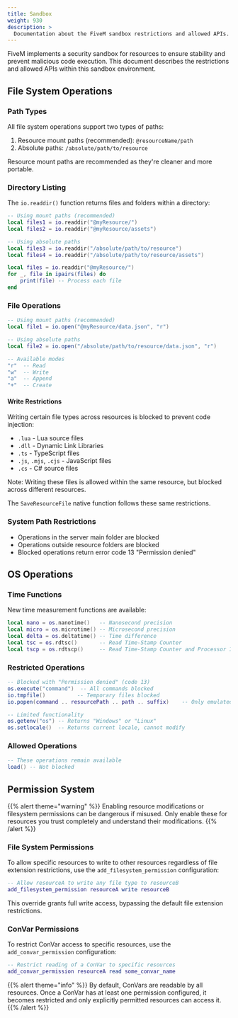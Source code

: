 ```yaml
---
title: Sandbox
weight: 930
description: >
  Documentation about the FiveM sandbox restrictions and allowed APIs.
---
```


FiveM implements a security sandbox for resources to ensure stability and prevent malicious code execution. This document describes the restrictions and allowed APIs within this sandbox environment.

## File System Operations

### Path Types
All file system operations support two types of paths:
1. Resource mount paths (recommended): `@resourceName/path`
2. Absolute paths: `/absolute/path/to/resource`

Resource mount paths are recommended as they're cleaner and more portable.

### Directory Listing
The `io.readdir()` function returns files and folders within a directory:

```lua
-- Using mount paths (recommended)
local files1 = io.readdir("@myResource/")
local files2 = io.readdir("@myResource/assets")

-- Using absolute paths
local files3 = io.readdir("/absolute/path/to/resource")
local files4 = io.readdir("/absolute/path/to/resource/assets")
```

```lua
local files = io.readdir("@myResource/")
for _, file in ipairs(files) do
    print(file) -- Process each file
end
```

### File Operations
```lua
-- Using mount paths (recommended)
local file1 = io.open("@myResource/data.json", "r")

-- Using absolute paths
local file2 = io.open("/absolute/path/to/resource/data.json", "r")

-- Available modes
"r"  -- Read
"w"  -- Write
"a"  -- Append
"+"  -- Create
```

#### Write Restrictions
Writing certain file types across resources is blocked to prevent code injection:
- `.lua` - Lua source files
- `.dll` - Dynamic Link Libraries
- `.ts` - TypeScript files
- `.js`, `.mjs`, `.cjs` - JavaScript files
- `.cs` - C# source files

Note: Writing these files is allowed within the same resource, but blocked across different resources.

The `SaveResourceFile` native function follows these same restrictions.

### System Path Restrictions
- Operations in the server main folder are blocked
- Operations outside resource folders are blocked
- Blocked operations return error code 13 "Permission denied"

## OS Operations

### Time Functions
New time measurement functions are available:
```lua
local nano = os.nanotime()   -- Nanosecond precision
local micro = os.microtime() -- Microsecond precision
local delta = os.deltatime() -- Time difference
local tsc = os.rdtsc()       -- Read Time-Stamp Counter
local tscp = os.rdtscp()     -- Read Time-Stamp Counter and Processor ID
```

### Restricted Operations
```lua
-- Blocked with "Permission denied" (code 13)
os.execute("command")  -- All commands blocked
io.tmpfile()          -- Temporary files blocked
io.popen(command .. resourcePath .. path .. suffix)    -- Only emulated 'ls' and 'dir' allowed

-- Limited functionality
os.getenv("os") -- Returns "Windows" or "Linux"
os.setlocale()  -- Returns current locale, cannot modify
```

### Allowed Operations
```lua
-- These operations remain available
load() -- Not blocked
```

## Permission System
{{% alert theme="warning" %}}
Enabling resource modifications or filesystem permissions can be dangerous if misused. Only enable these for resources you trust completely and understand their modifications.
{{% /alert %}}

### File System Permissions
To allow specific resources to write to other resources regardless of file extension restrictions, use the `add_filesystem_permission` configuration:

```lua
-- Allow resourceA to write any file type to resourceB
add_filesystem_permission resourceA write resourceB
```

This override grants full write access, bypassing the default file extension restrictions.

### ConVar Permissions
To restrict ConVar access to specific resources, use the `add_convar_permission` configuration:

```lua
-- Restrict reading of a ConVar to specific resources
add_convar_permission resourceA read some_convar_name
```

{{% alert theme="info" %}}
By default, ConVars are readable by all resources. Once a ConVar has at least one permission configured, it becomes restricted and only explicitly permitted resources can access it.
{{% /alert %}}

